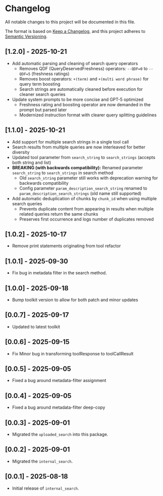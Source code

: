 # Changelog

All notable changes to this project will be documented in this file.

The format is based on [Keep a Changelog](https://keepachangelog.com/en/1.0.0/), 
and this project adheres to [Semantic Versioning](https://semver.org/spec/v2.0.0.html).

## [1.2.0] - 2025-10-21
- Add automatic parsing and cleaning of search query operators
  - Removes QDF (QueryDeservedFreshness) operators: `--QDF=0` to `--QDF=5` (freshness ratings)
  - Removes boost operators: `+(term)` and `+(multi word phrase)` for query term boosting
  - Search strings are automatically cleaned before execution for cleaner search queries
- Update system prompts to be more concise and GPT-5 optimized
  - Freshness rating and boosting operator are now demanded in the prompt but parsed later
  - Modernized instruction format with clearer query splitting guidelines

## [1.1.0] - 2025-10-21
- Add support for multiple search strings in a single tool call
- Search results from multiple queries are now interleaved for better diversity
- Updated tool parameter from `search_string` to `search_strings` (accepts both string and list)
- **BREAKING (with backwards compatibility):** Renamed parameter `search_string` to `search_strings` in search method
  - Old `search_string` parameter still works with deprecation warning for backwards compatibility
  - Config parameter `param_description_search_string` renamed to `param_description_search_strings` (old name still supported)
- Add automatic deduplication of chunks by `chunk_id` when using multiple search queries
  - Prevents duplicate content from appearing in results when multiple related queries return the same chunks
  - Preserves first occurrence and logs number of duplicates removed
## [1.0.2] - 2025-10-17
- Remove print statements originating from tool refactor

## [1.0.1] - 2025-09-30
- Fix bug in metadata filter in the search method.

## [1.0.0] - 2025-09-18
- Bump toolkit version to allow for both patch and minor updates

## [0.0.7] - 2025-09-17
- Updated to latest toolkit

## [0.0.6] - 2025-09-15
- Fix Minor bug in transforming toolResponse to toolCallResult

## [0.0.5] - 2025-09-05
- Fixed a bug around metadata-filter assignment

## [0.0.4] - 2025-09-05
- Fixed a bug around metadata-filter deep-copy

## [0.0.3] - 2025-09-01
- Migrated the `uploaded_search` into this package.

## [0.0.2] - 2025-09-01
- Migrated the `internal_search`.

## [0.0.1] - 2025-08-18
- Initial release of `internal_search`.